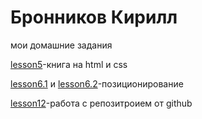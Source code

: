 # Бронников Кирилл
мои домашние задания


[lesson5](https://codepen.io/eminem72/pen/JrJxdW "lesson5")-книга на html и css

[lesson6.1](https://codepen.io/eminem72/pen/boYrdp "lesson6.1") и [lesson6.2](https://codepen.io/eminem72/pen/qPVPdE "lesson6.2")-позиционирование

[lesson12](https://eminem72.github.io/lesson12/index.html "lesson12")-работа с репозитроием от github 
